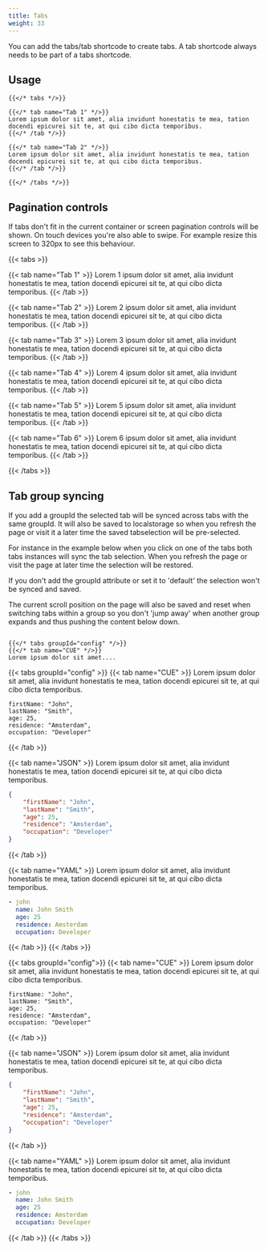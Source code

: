 ```yaml
---
title: Tabs
weight: 33
---
```


You can add the tabs/tab shortcode to create tabs.
A tab shortcode  always needs to be part of a tabs shortcode.

## Usage

```
{{</* tabs */>}}

{{</* tab name="Tab 1" */>}}
Lorem ipsum dolor sit amet, alia invidunt honestatis te mea, tation docendi epicurei sit te, at qui cibo dicta temporibus.
{{</* /tab */>}}

{{</* tab name="Tab 2" */>}}
Lorem ipsum dolor sit amet, alia invidunt honestatis te mea, tation docendi epicurei sit te, at qui cibo dicta temporibus.
{{</* /tab */>}}

{{</* /tabs */>}}
```

## Pagination controls

If tabs don't fit in the current container or screen pagination controls will be shown. On touch devices you're also able to swipe.
For example resize this screen to 320px to see this behaviour.

{{< tabs >}}

{{< tab name="Tab 1" >}}
Lorem 1 ipsum dolor sit amet, alia invidunt honestatis te mea, tation docendi epicurei sit te, at qui cibo dicta temporibus.
{{< /tab >}}

{{< tab name="Tab 2" >}}
Lorem 2 ipsum dolor sit amet, alia invidunt honestatis te mea, tation docendi epicurei sit te, at qui cibo dicta temporibus.
{{< /tab >}}

{{< tab name="Tab 3" >}}
Lorem 3 ipsum dolor sit amet, alia invidunt honestatis te mea, tation docendi epicurei sit te, at qui cibo dicta temporibus.
{{< /tab >}}

{{< tab name="Tab 4" >}}
Lorem 4 ipsum dolor sit amet, alia invidunt honestatis te mea, tation docendi epicurei sit te, at qui cibo dicta temporibus.
{{< /tab >}}

{{< tab name="Tab 5" >}}
Lorem 5 ipsum dolor sit amet, alia invidunt honestatis te mea, tation docendi epicurei sit te, at qui cibo dicta temporibus.
{{< /tab >}}

{{< tab name="Tab 6" >}}
Lorem 6 ipsum dolor sit amet, alia invidunt honestatis te mea, tation docendi epicurei sit te, at qui cibo dicta temporibus.
{{< /tab >}}

{{< /tabs >}}

## Tab group syncing
If you add a groupId the selected tab will be synced across tabs with the same groupId.
It will also be saved to localstorage so when you refresh the page or visit it a later time the saved tabselection will be pre-selected.

For instance in the example below when you click on one of the tabs both tabs instances will sync the tab selection.
When you refresh the page or visit the page at later time the selection will be restored.

If you don't add the groupId attribute or set it to 'default' the selection won't be synced and saved.

The current scroll position on the page will also be saved and reset when switching tabs within a group so you don't 'jump away' when another group expands and thus pushing the content below down.
```

{{</* tabs groupId="config" */>}}
{{</* tab name="CUE" */>}}
Lorem ipsum dolor sit amet....

```
{{< tabs groupId="config" >}}
{{< tab name="CUE" >}}
Lorem ipsum dolor sit amet, alia invidunt honestatis te mea, tation docendi epicurei sit te, at qui cibo dicta temporibus.

```
firstName: "John",
lastName: "Smith",
age: 25,
residence: "Amsterdam",
occupation: "Developer"
```
{{< /tab >}}

{{< tab name="JSON" >}}
Lorem ipsum dolor sit amet, alia invidunt honestatis te mea, tation docendi
epicurei sit te, at qui cibo dicta temporibus.

```json
{
    "firstName": "John",
    "lastName": "Smith",
    "age": 25,
    "residence": "Amsterdam",
    "occupation": "Developer"
}
```
{{< /tab >}}

{{< tab name="YAML" >}}
Lorem ipsum dolor sit amet, alia invidunt honestatis te mea, tation docendi epicurei sit te, at qui cibo dicta temporibus.

``` yaml
- john
  name: John Smith
  age: 25
  residence: Amsterdam
  occupation: Developer
```
{{< /tab >}}
{{< /tabs >}}


{{< tabs groupId="config">}}
{{< tab name="CUE" >}}
Lorem ipsum dolor sit amet, alia invidunt honestatis te mea, tation docendi epicurei sit te, at qui cibo dicta temporibus.

```
firstName: "John",
lastName: "Smith",
age: 25,
residence: "Amsterdam",
occupation: "Developer"
```
{{< /tab >}}

{{< tab name="JSON" >}}
Lorem ipsum dolor sit amet, alia invidunt honestatis te mea, tation docendi
epicurei sit te, at qui cibo dicta temporibus.

```json
{
    "firstName": "John",
    "lastName": "Smith",
    "age": 25,
    "residence": "Amsterdam",
    "occupation": "Developer"
}
```
{{< /tab >}}

{{< tab name="YAML" >}}
Lorem ipsum dolor sit amet, alia invidunt honestatis te mea, tation docendi epicurei sit te, at qui cibo dicta temporibus.

``` yaml
- john
  name: John Smith
  age: 25
  residence: Amsterdam
  occupation: Developer
```
{{< /tab >}}
{{< /tabs >}}
